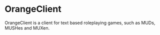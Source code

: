 OrangeClient
============

OrangeClient is a client for text based roleplaying games, such as MUDs, MUSHes and MUXen.